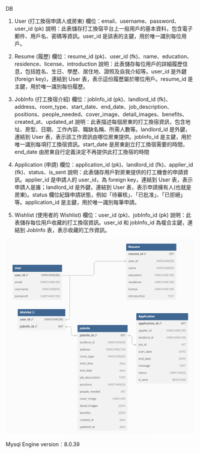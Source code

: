 DB

1. User (打工換宿申請人或房東)
   欄位：email、username、password、user_id (pk)
   說明：此表儲存打工換宿平台上一般用戶的基本資料，包含電子郵件、用戶名、密碼等資訊。user_id 是該表的主鍵，用於唯一識別每位用戶。

2. Resume (履歷)
   欄位：resume_id (pk)、user_id (fk)、name、education、residence、license、introduction
   說明：此表儲存每位用戶的詳細履歷信息，包括姓名、生日、學歷、居住地、證照及自我介紹等。user_id 是外鍵 (foreign key)，連結到 User 表，表示這份履歷屬於哪位用戶。resume_id 是主鍵，用於唯一識別每份履歷。

3. JobInfo (打工換宿介紹)
   欄位：jobInfo_id (pk)、landlord_id (fk)、address、room_type、start_date、end_date、job_description、positions、people_needed、cover_image、detail_images、benefits、created_at、updated_at
   說明：此表描述每個房東的打工換宿資訊，包含地址、房型、日期、工作內容、職缺名稱、所需人數等。landlord_id 是外鍵，連結到 User 表，表示該工作資訊由哪位房東提供。jobInfo_id 是主鍵，用於唯一識別每項打工換宿資訊。start_date 是房東創立打工換宿需要的時間，end_date 由房東自行定義決定不再提供此打工換宿的時間

4. Application (申請)
   欄位：application_id (pk)、landlord_id (fk)、applier_id (fk)、status、is_sent
   說明：此表儲存用戶對房東提供的打工機會的申請資訊。applier_id 是申請人的 user_id，為 foreign key，連結到 User 表，表示申請人是誰；landlord_id 是外鍵，連結到 User 表，表示申請擁有人(也就是房東)。status 欄位紀錄申請狀態，例如「待審核」、「已批准」、「已拒絕」等。application_id 是主鍵，用於唯一識別每筆申請。

5. Wishlist (使用者的 Wishlist)
   欄位：user_id (pk)、jobInfo_id (pk)
   說明：此表儲存每位用戶收藏的打工換宿資訊。user_id 和 jobInfo_id 為複合主鍵，連結到 JobInfo 表，表示收藏的工作資訊。

![DBschema](asset/img/DB.png)

Mysql Engine version：8.0.39
